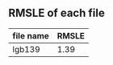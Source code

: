 ## RMSLE of each file 

|  file name | RMSLE |
| ------------ | ------------ |
|  lgb139 | 1.39 | 


